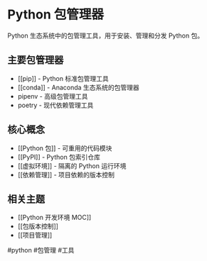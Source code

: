# Python 包管理器

Python 生态系统中的包管理工具，用于安装、管理和分发 Python 包。

## 主要包管理器

- [[pip]] - Python 标准包管理工具
- [[conda]] - Anaconda 生态系统的包管理器
- pipenv - 高级包管理工具
- poetry - 现代依赖管理工具

## 核心概念

- [[Python 包]] - 可重用的代码模块
- [[PyPI]] - Python 包索引仓库
- [[虚拟环境]] - 隔离的 Python 运行环境
- [[依赖管理]] - 项目依赖的版本控制

## 相关主题

- [[Python 开发环境 MOC]]
- [[包版本控制]]
- [[项目管理]]

#python #包管理 #工具
